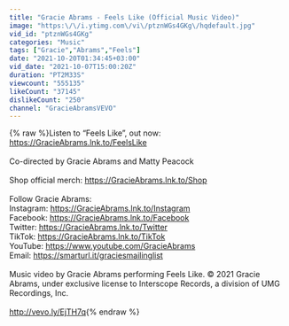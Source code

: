 ```yaml
---
title: "Gracie Abrams - Feels Like (Official Music Video)"
image: "https:\/\/i.ytimg.com\/vi\/ptznWGs4GKg\/hqdefault.jpg"
vid_id: "ptznWGs4GKg"
categories: "Music"
tags: ["Gracie","Abrams","Feels"]
date: "2021-10-20T01:34:45+03:00"
vid_date: "2021-10-07T15:00:20Z"
duration: "PT2M33S"
viewcount: "555135"
likeCount: "37145"
dislikeCount: "250"
channel: "GracieAbramsVEVO"
---
```

{% raw %}Listen to “Feels Like”, out now: <a rel="nofollow" target="blank" href="https://GracieAbrams.lnk.to/FeelsLike">https://GracieAbrams.lnk.to/FeelsLike</a><br /><br />Co-directed by Gracie Abrams and Matty Peacock<br /> <br />Shop official merch: <a rel="nofollow" target="blank" href="https://GracieAbrams.lnk.to/Shop">https://GracieAbrams.lnk.to/Shop</a><br /> <br />Follow Gracie Abrams:<br />Instagram: <a rel="nofollow" target="blank" href="https://GracieAbrams.lnk.to/Instagram">https://GracieAbrams.lnk.to/Instagram</a><br />Facebook: <a rel="nofollow" target="blank" href="https://GracieAbrams.lnk.to/Facebook">https://GracieAbrams.lnk.to/Facebook</a><br />Twitter: <a rel="nofollow" target="blank" href="https://GracieAbrams.lnk.to/Twitter">https://GracieAbrams.lnk.to/Twitter</a><br />TikTok: <a rel="nofollow" target="blank" href="https://GracieAbrams.lnk.to/TikTok">https://GracieAbrams.lnk.to/TikTok</a><br />YouTube: <a rel="nofollow" target="blank" href="https://www.youtube.com/GracieAbrams">https://www.youtube.com/GracieAbrams</a><br />Email: <a rel="nofollow" target="blank" href="https://smarturl.it/graciesmailinglist">https://smarturl.it/graciesmailinglist</a><br /><br />Music video by Gracie Abrams performing Feels Like. © 2021 Gracie Abrams, under exclusive license to Interscope Records, a division of UMG Recordings, Inc.<br /><br /><a rel="nofollow" target="blank" href="http://vevo.ly/EjTH7q">http://vevo.ly/EjTH7q</a>{% endraw %}
